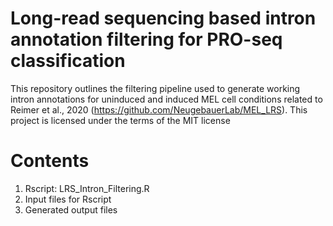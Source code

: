 # Long-read sequencing based intron annotation filtering for PRO-seq classification 
This repository outlines the filtering pipeline used to generate working intron annotations for uninduced and induced MEL cell conditions related to Reimer et al., 2020 (https://github.com/NeugebauerLab/MEL_LRS). This project is licensed under the terms of the MIT license

# Contents 
1. Rscript: LRS_Intron_Filtering.R
2. Input files for Rscript
3. Generated output files 
 
